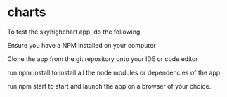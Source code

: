 # charts

To test the skyhighchart app, do the following.

Ensure you have a NPM installed on your computer

Clone the app from the git repository onto your IDE or code editor

run npm install to install all the node modules or dependencies of the app

run npm start to start and launch the app on a browser of your choice.
